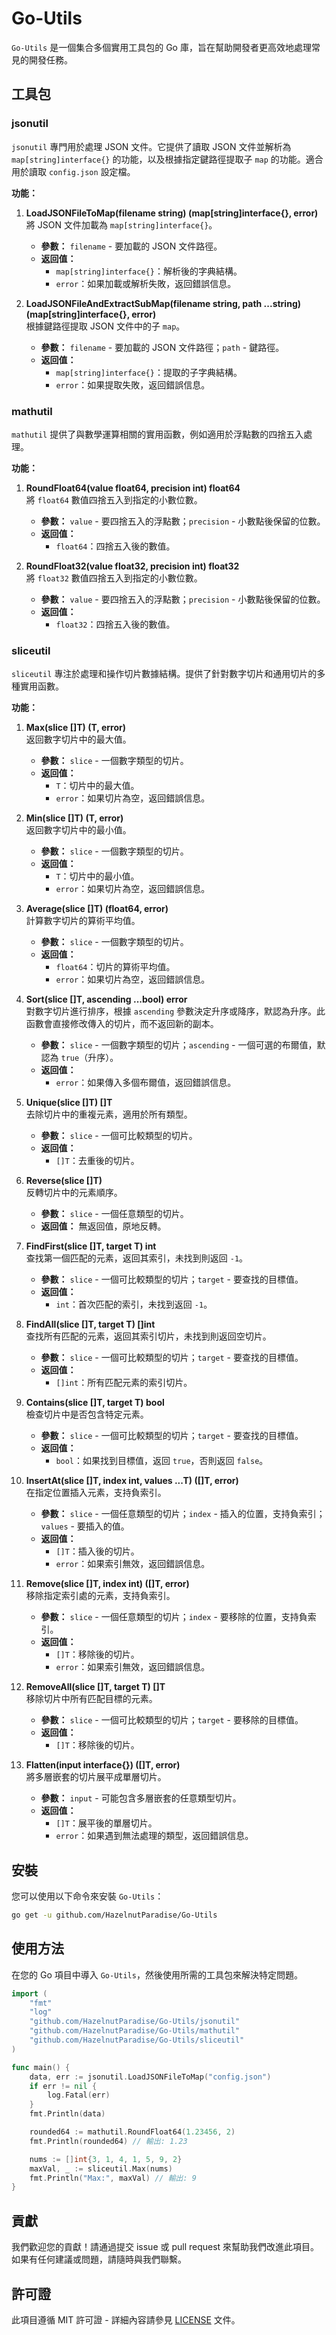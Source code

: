 # Go-Utils

`Go-Utils` 是一個集合多個實用工具包的 Go 庫，旨在幫助開發者更高效地處理常見的開發任務。

## 工具包

### jsonutil

`jsonutil` 專門用於處理 JSON 文件。它提供了讀取 JSON 文件並解析為 `map[string]interface{}` 的功能，以及根據指定鍵路徑提取子 `map` 的功能。適合用於讀取 `config.json` 設定檔。

**功能：**

1. **LoadJSONFileToMap(filename string) (map[string]interface{}, error)**  
   將 JSON 文件加載為 `map[string]interface{}`。  
   - **參數：** `filename` - 要加載的 JSON 文件路徑。
   - **返回值：**
     - `map[string]interface{}`：解析後的字典結構。
     - `error`：如果加載或解析失敗，返回錯誤信息。

2. **LoadJSONFileAndExtractSubMap(filename string, path ...string) (map[string]interface{}, error)**  
   根據鍵路徑提取 JSON 文件中的子 `map`。  
   - **參數：** `filename` - 要加載的 JSON 文件路徑；`path` - 鍵路徑。
   - **返回值：**
     - `map[string]interface{}`：提取的子字典結構。
     - `error`：如果提取失敗，返回錯誤信息。

### mathutil

`mathutil` 提供了與數學運算相關的實用函數，例如適用於浮點數的四捨五入處理。

**功能：**

1. **RoundFloat64(value float64, precision int) float64**  
   將 `float64` 數值四捨五入到指定的小數位數。  
   - **參數：** `value` - 要四捨五入的浮點數；`precision` - 小數點後保留的位數。
   - **返回值：**
     - `float64`：四捨五入後的數值。

2. **RoundFloat32(value float32, precision int) float32**  
   將 `float32` 數值四捨五入到指定的小數位數。  
   - **參數：** `value` - 要四捨五入的浮點數；`precision` - 小數點後保留的位數。
   - **返回值：**
     - `float32`：四捨五入後的數值。

### sliceutil

`sliceutil` 專注於處理和操作切片數據結構。提供了針對數字切片和通用切片的多種實用函數。

**功能：**

1. **Max(slice []T) (T, error)**  
   返回數字切片中的最大值。  
   - **參數：** `slice` - 一個數字類型的切片。
   - **返回值：**
     - `T`：切片中的最大值。
     - `error`：如果切片為空，返回錯誤信息。

2. **Min(slice []T) (T, error)**  
   返回數字切片中的最小值。  
   - **參數：** `slice` - 一個數字類型的切片。
   - **返回值：**
     - `T`：切片中的最小值。
     - `error`：如果切片為空，返回錯誤信息。

3. **Average(slice []T) (float64, error)**  
   計算數字切片的算術平均值。  
   - **參數：** `slice` - 一個數字類型的切片。
   - **返回值：**
     - `float64`：切片的算術平均值。
     - `error`：如果切片為空，返回錯誤信息。

4. **Sort(slice []T, ascending ...bool) error**  
   對數字切片進行排序，根據 `ascending` 參數決定升序或降序，默認為升序。此函數會直接修改傳入的切片，而不返回新的副本。  
   - **參數：** `slice` - 一個數字類型的切片；`ascending` - 一個可選的布爾值，默認為 `true`（升序）。
   - **返回值：**
     - `error`：如果傳入多個布爾值，返回錯誤信息。

5. **Unique(slice []T) []T**  
   去除切片中的重複元素，適用於所有類型。  
   - **參數：** `slice` - 一個可比較類型的切片。
   - **返回值：**
     - `[]T`：去重後的切片。

6. **Reverse(slice []T)**  
   反轉切片中的元素順序。  
   - **參數：** `slice` - 一個任意類型的切片。
   - **返回值：** 無返回值，原地反轉。

7. **FindFirst(slice []T, target T) int**  
   查找第一個匹配的元素，返回其索引，未找到則返回 `-1`。  
   - **參數：** `slice` - 一個可比較類型的切片；`target` - 要查找的目標值。
   - **返回值：**
     - `int`：首次匹配的索引，未找到返回 `-1`。

8. **FindAll(slice []T, target T) []int**  
   查找所有匹配的元素，返回其索引切片，未找到則返回空切片。  
   - **參數：** `slice` - 一個可比較類型的切片；`target` - 要查找的目標值。
   - **返回值：**
     - `[]int`：所有匹配元素的索引切片。

9. **Contains(slice []T, target T) bool**  
   檢查切片中是否包含特定元素。  
   - **參數：** `slice` - 一個可比較類型的切片；`target` - 要查找的目標值。
   - **返回值：**
     - `bool`：如果找到目標值，返回 `true`，否則返回 `false`。

10. **InsertAt(slice []T, index int, values ...T) ([]T, error)**  
    在指定位置插入元素，支持負索引。  
    - **參數：** `slice` - 一個任意類型的切片；`index` - 插入的位置，支持負索引；`values` - 要插入的值。
    - **返回值：**
      - `[]T`：插入後的切片。
      - `error`：如果索引無效，返回錯誤信息。

11. **Remove(slice []T, index int) ([]T, error)**  
    移除指定索引處的元素，支持負索引。  
    - **參數：** `slice` - 一個任意類型的切片；`index` - 要移除的位置，支持負索引。
    - **返回值：**
      - `[]T`：移除後的切片。
      - `error`：如果索引無效，返回錯誤信息。

12. **RemoveAll(slice []T, target T) []T**  
    移除切片中所有匹配目標的元素。  
    - **參數：** `slice` - 一個可比較類型的切片；`target` - 要移除的目標值。
    - **返回值：**
      - `[]T`：移除後的切片。

13. **Flatten(input interface{}) ([]T, error)**  
    將多層嵌套的切片展平成單層切片。  
    - **參數：** `input` - 可能包含多層嵌套的任意類型切片。
    - **返回值：**
      - `[]T`：展平後的單層切片。
      - `error`：如果遇到無法處理的類型，返回錯誤信息。

## 安裝

您可以使用以下命令來安裝 `Go-Utils`：

```bash
go get -u github.com/HazelnutParadise/Go-Utils
```

## 使用方法

在您的 Go 項目中導入 `Go-Utils`，然後使用所需的工具包來解決特定問題。

```go
import (
    "fmt"
    "log"
    "github.com/HazelnutParadise/Go-Utils/jsonutil"
    "github.com/HazelnutParadise/Go-Utils/mathutil"
    "github.com/HazelnutParadise/Go-Utils/sliceutil"
)

func main() {
    data, err := jsonutil.LoadJSONFileToMap("config.json")
    if err != nil {
        log.Fatal(err)
    }
    fmt.Println(data)

    rounded64 := mathutil.RoundFloat64(1.23456, 2)
    fmt.Println(rounded64) // 輸出: 1.23

    nums := []int{3, 1, 4, 1, 5, 9, 2}
    maxVal, _ := sliceutil.Max(nums)
    fmt.Println("Max:", maxVal) // 輸出: 9
}
```

## 貢獻

我們歡迎您的貢獻！請通過提交 issue 或 pull request 來幫助我們改進此項目。如果有任何建議或問題，請隨時與我們聯繫。

## 許可證

此項目遵循 MIT 許可證 - 詳細內容請參見 [LICENSE](LICENSE) 文件。
